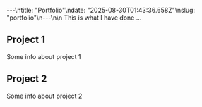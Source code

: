 ---\ntitle: "Portfolio"\ndate: "2025-08-30T01:43:36.658Z"\nslug: "portfolio"\n---\n\n
This is what I have done …


## Project 1

Some info about project 1


## Project 2

Some info about project 2

